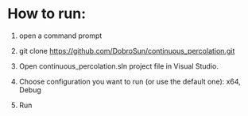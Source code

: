 # How to run:
1) open a command prompt
2) git clone https://github.com/DobroSun/continuous_percolation.git

3) Open continuous_percolation.sln project file in Visual Studio.
4) Choose configuration you want to run (or use the default one): x64, Debug
5) Run



